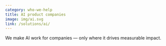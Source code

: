 ```yaml
---
category: who-we-help
title: AI product companies
image: img/ai.svg
link: /solutions/ai/
---
```


We make AI work for companies — only where it drives measurable impact.
